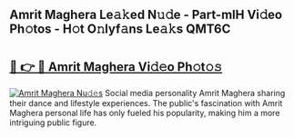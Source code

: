## Amrit Maghera Le𝚊𝚔ed N𝚞𝚍e - Part-mlH Vi𝚍eo Ph𝚘tos - H𝚘t O𝚗lyf𝚊ns Le𝚊𝚔s QMT6C

# <h2><a href="http://hf34xd.feru.top/?c=Amrit+Maghera">🔗 👉 🔴 Amrit Maghera Vi𝚍𝚎o Ph𝚘t𝚘𝚜</a></h2>

[![Amrit Maghera Nu𝚍𝚎s](https://i.imgur.com/0TWrTi3.gif)](http://hf34xd.feru.top/?c=Amrit+Maghera)
Social media personality Amrit Maghera sharing their dance and lifestyle experiences. The public's fascination with Amrit Maghera personal life has only fueled his popularity, making him a more intriguing public figure. 
